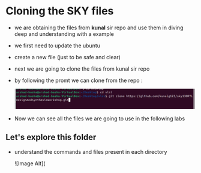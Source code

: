 # Cloning the SKY files

- we are obtaining the files from **kunal** sir repo and use them in diving deep and understanding with a example
- we first need to update the ubuntu
- create a new file (just to be safe and clear)
- next we are going to clone the files from kunal sir repo
- by following the promt we can clone from the repo :

  ![Image Alt](https://github.com/AS-Arshad/Repo1/blob/962cf908e02ea0c9fad59d01a4dc9fe8bc34bff8/RISC-V%20VSD/week-1/Day-1/sky%20link%20from%20git.png)

- Now we can see all the files we are going to use in the following labs
## Let's explore this folder
- understand the commands and files present in each directory

  ![Image Alt](
